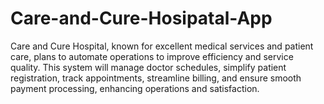 # Care-and-Cure-Hosipatal-App
Care and Cure Hospital, known for excellent medical services and patient care, plans to automate operations to improve efficiency and service quality. This system will manage doctor schedules, simplify patient registration, track appointments, streamline billing, and ensure smooth payment processing, enhancing operations and satisfaction.
